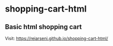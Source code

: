 # shopping-cart-html

## Basic html shopping cart

Visit: https://reiarseni.github.io/shopping-cart-html/
